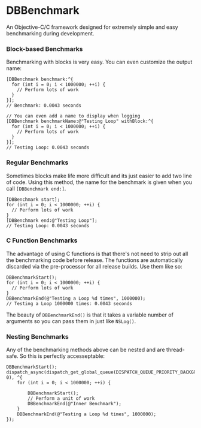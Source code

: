 DBBenchmark
===========

An Objective-C/C framework designed for extremely simple and easy benchmarking during development.

### Block-based Benchmarks
Benchmarking with blocks is very easy. You can even customize the output name:
```objc
[DBBenchmark benchmark:^{
  for (int i = 0; i < 1000000; ++i) {
    // Perform lots of work
  }
}];
// Benchmark: 0.0043 seconds

// You can even add a name to display when logging
[DBBenchmark benchmarkName:@"Testing Loop" withBlock:^{
  for (int i = 0; i < 1000000; ++i) {
    // Perform lots of work
  }
}];
// Testing Loop: 0.0043 seconds
```

### Regular Benchmarks
Sometimes blocks make life more difficult and its just easier to add two line of code. Using this method, the name for the benchmark is given when you call <code>[DBBenchmark end:]</code>.
```objc
[DBBenchmark start];
for (int i = 0; i < 1000000; ++i) {
  // Perform lots of work
}
[DBBenchmark end:@"Testing Loop"];
// Testing Loop: 0.0043 seconds
```

### C Function Benchmarks
The advantage of using C functions is that there's not need to strip out all the benchmarking code before release. The functions are automatically discarded via the pre-processor for all release builds. Use them like so:
```objc
DBBenchmarkStart();
for (int i = 0; i < 1000000; ++i) {
  // Perform lots of work
}
DBBenchmarkEnd(@"Testing a Loop %d times", 1000000);
// Testing a Loop 1000000 times: 0.0043 seconds
```
The beauty of <code>DBBenchmarkEnd()</code> is that it takes a variable number of arguments so you can pass them in just like <code>NSLog()</code>.

### Nesting Benchmarks
Any of the benchmarking methods above can be nested and are thread-safe. So this is perfectly accesseptable:
```objc
DBBenchmarkStart();
dispatch_async(dispatch_get_global_queue(DISPATCH_QUEUE_PRIORITY_BACKGROUND, 0), ^{
    for (int i = 0; i < 1000000; ++i) {
        
        DBBenchmarkStart();
        // Perform a unit of work
        DBBenchmarkEnd(@"Inner Benchmark");
    }
    DBBenchmarkEnd(@"Testing a Loop %d times", 1000000);
});
```
